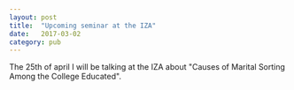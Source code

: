 ```yaml
---
layout: post
title:  "Upcoming seminar at the IZA"
date:   2017-03-02
category: pub
---
```

The 25th of april I will be talking at the IZA about "Causes of Marital Sorting Among the College Educated".
